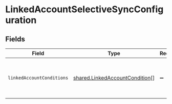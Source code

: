 # LinkedAccountSelectiveSyncConfiguration


## Fields

| Field                                                                                   | Type                                                                                    | Required                                                                                | Description                                                                             |
| --------------------------------------------------------------------------------------- | --------------------------------------------------------------------------------------- | --------------------------------------------------------------------------------------- | --------------------------------------------------------------------------------------- |
| `linkedAccountConditions`                                                               | [shared.LinkedAccountCondition](../../../sdk/models/shared/linkedaccountcondition.md)[] | :heavy_minus_sign:                                                                      | The conditions belonging to a selective sync.                                           |